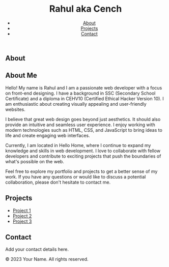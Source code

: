 <!DOCTYPE html>
<html lang="en">
<head>
  <meta charset="UTF-8">
  <meta name="viewport" content="width=device-width, initial-scale=1.0">
  <title>Your GitHub Profile</title>
  <style>
    /* Add your custom CSS styles here */
  </style>
</head>
<body>
  <header>
    <h1>Rahul aka Cench  </h1>
    <nav>
      <ul>
        <li><a href="#about">About</a></li>
        <li><a href="#projects">Projects</a></li>
        <li><a href="#contact">Contact</a></li>
      </ul>
    </nav>
  </header>

  <section id="about">
    <h2>About</h2>
   <section id="about">
  <h2>About Me</h2>
  <p>
    Hello! My name is Rahul and I am a passionate web developer with a focus on front-end designing. I have a background in SSC (Secondary School Certificate) and a diploma in CEHV10 (Certified Ethical Hacker Version 10). I am enthusiastic about creating visually appealing and user-friendly websites.
  </p>
  <p>
    I believe that great web design goes beyond just aesthetics. It should also provide an intuitive and seamless user experience. I enjoy working with modern technologies such as HTML, CSS, and JavaScript to bring ideas to life and create engaging web interfaces.
  </p>
  <p>
    Currently, I am located in Hello Home, where I continue to expand my knowledge and skills in web development. I love to collaborate with fellow developers and contribute to exciting projects that push the boundaries of what's possible on the web.
  </p>
  <p>
    Feel free to explore my portfolio and projects to get a better sense of my work. If you have any questions or would like to discuss a potential collaboration, please don't hesitate to contact me.
  </p>
</section>

  </section>

  <section id="projects">
    <h2>Projects</h2>
    <ul>
      <li><a href="#">Project 1</a></li>
      <li><a href="#">Project 2</a></li>
      <li><a href="#">Project 3</a></li>
      <!-- Add more projects as needed -->
    </ul>
  </section>

  <section id="contact">
    <h2>Contact</h2>
    <p>Add your contact details here.</p>
  </section>

  <footer>
    <p>&copy; 2023 Your Name. All rights reserved.</p>
  </footer>
</body>
</html>


